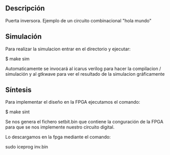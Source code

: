 ## Descripción
Puerta inversora. Ejemplo de un circuito combinacional "hola mundo"

## Simulación

Para realizar la simulacion entrar en el directorio y ejecutar:

$ make sim

Automaticamente se invocará al icarus verilog para hacer la compilacion / simulación y al gtkwave para ver el resultado de la simulacion gráficamente

## Síntesis

Para implementar el diseño en la FPGA ejecutamos el comando:

$ make sint

Se nos genera el fichero setbit.bin que contiene la conguración de la FPGA para que se nos implemente nuestro circuito digital.

Lo descargamos en la fpga mediante el comando:

sudo iceprog inv.bin





